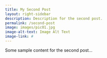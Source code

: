 ```yaml
---
title: My Second Post
layout: right-sidebar
description: Description for the second post.
permalink: /second-post
image: images/pic01.jpg
image-alt-text: Image Alt Text
image-link: #
---
```


Some sample content for the second post...
